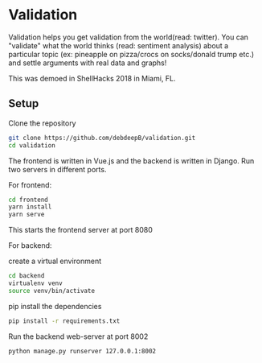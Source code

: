 # Validation

Validation helps you get validation from the world(read: twitter). You can "validate" what the world thinks (read: sentiment analysis) about a particular topic (ex: pineapple on pizza/crocs on socks/donald trump etc.) and settle arguments with real data and graphs!

This was demoed in ShellHacks 2018 in Miami, FL.
## Setup

Clone the repository

```bash
git clone https://github.com/debdeepB/validation.git
cd validation
```

The frontend is written in Vue.js and the backend is written in Django. Run two servers in different ports.

For frontend:

```bash
cd frontend
yarn install
yarn serve
```

This starts the frontend server at port 8080

For backend:

create a virtual environment

```bash
cd backend
virtualenv venv
source venv/bin/activate
```

pip install the dependencies

```bash
pip install -r requirements.txt
```

Run the backend web-server at port 8002
```bash
python manage.py runserver 127.0.0.1:8002
```









